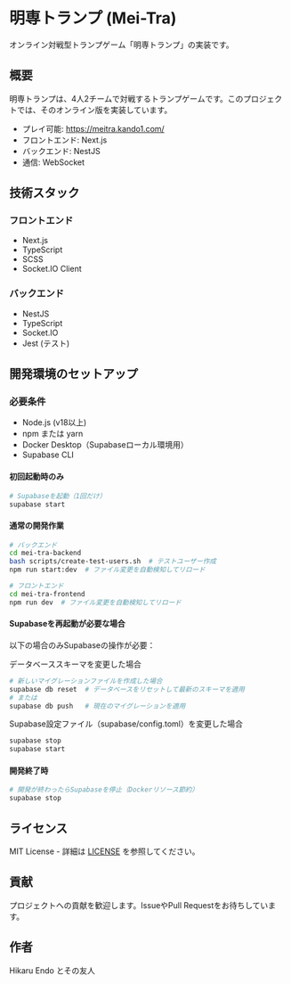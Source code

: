 # 明専トランプ (Mei-Tra)

オンライン対戦型トランプゲーム「明専トランプ」の実装です。

## 概要

明専トランプは、4人2チームで対戦するトランプゲームです。このプロジェクトでは、そのオンライン版を実装しています。

- プレイ可能: https://meitra.kando1.com/
- フロントエンド: Next.js
- バックエンド: NestJS
- 通信: WebSocket

## 技術スタック

### フロントエンド
- Next.js
- TypeScript
- SCSS
- Socket.IO Client

### バックエンド
- NestJS
- TypeScript
- Socket.IO
- Jest (テスト)

## 開発環境のセットアップ

### 必要条件
- Node.js (v18以上)
- npm または yarn
- Docker Desktop（Supabaseローカル環境用）
- Supabase CLI

#### 初回起動時のみ
```bash
# Supabaseを起動（1回だけ）
supabase start
```

#### 通常の開発作業
```bash
# バックエンド
cd mei-tra-backend
bash scripts/create-test-users.sh  # テストユーザー作成
npm run start:dev  # ファイル変更を自動検知してリロード

# フロントエンド
cd mei-tra-frontend
npm run dev  # ファイル変更を自動検知してリロード
```

#### Supabaseを再起動が必要な場合

以下の場合のみSupabaseの操作が必要：

データベーススキーマを変更した場合
```bash
# 新しいマイグレーションファイルを作成した場合
supabase db reset  # データベースをリセットして最新のスキーマを適用
# または
supabase db push   # 現在のマイグレーションを適用
```

Supabase設定ファイル（supabase/config.toml）を変更した場合
```bash
supabase stop
supabase start
```

#### 開発終了時
```bash
# 開発が終わったらSupabaseを停止（Dockerリソース節約）
supabase stop
```

## ライセンス

MIT License - 詳細は [LICENSE](LICENSE) を参照してください。

## 貢献

プロジェクトへの貢献を歓迎します。IssueやPull Requestをお待ちしています。

## 作者

Hikaru Endo とその友人
